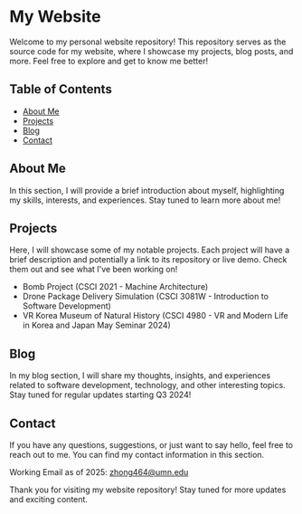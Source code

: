 # My Website

Welcome to my personal website repository! This repository serves as the source code for my website, where I showcase my projects, blog posts, and more. Feel free to explore and get to know me better!

## Table of Contents

- [About Me](#about-me)
- [Projects](#projects)
- [Blog](#blog)
- [Contact](#contact)

## About Me

In this section, I will provide a brief introduction about myself, highlighting my skills, interests, and experiences. Stay tuned to learn more about me!

## Projects

Here, I will showcase some of my notable projects. Each project will have a brief description and potentially a link to its repository or live demo. Check them out and see what I've been working on!

- Bomb Project (CSCI 2021 - Machine Architecture)
- Drone Package Delivery Simulation (CSCI 3081W - Introduction to Software Development)
- VR Korea Museum of Natural History (CSCI 4980 - VR and Modern Life in Korea and Japan May Seminar 2024)

<!-- TODO: Add a resume -->

## Blog

In my blog section, I will share my thoughts, insights, and experiences related to software development, technology, and other interesting topics. Stay tuned for regular updates starting Q3 2024!

## Contact

If you have any questions, suggestions, or just want to say hello, feel free to reach out to me. You can find my contact information in this section.

Working Email as of 2025: zhong464@umn.edu

Thank you for visiting my website repository! Stay tuned for more updates and exciting content.
